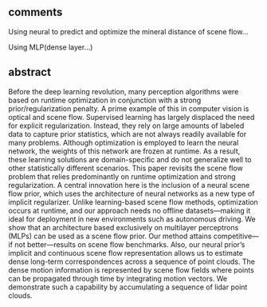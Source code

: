 ## comments
Using neural to predict and optimize the mineral distance of scene flow…

Using MLP(dense layer...)
## abstract 

Before the deep learning revolution, many perception algorithms were based on runtime optimization in conjunction with a strong prior/regularization penalty. A prime example of this in computer vision is optical and scene flow. Supervised learning has largely displaced the need for explicit regularization. Instead, they rely on large amounts of labeled data to capture prior statistics, which are not always readily available for many problems. Although optimization is employed to learn the neural network, the weights of this network are frozen at runtime. As a result, these learning solutions are domain-specific and do not generalize well to other statistically different scenarios. This paper revisits the scene flow problem that relies predominantly on runtime optimization and strong regularization. A central innovation here is the inclusion of a neural scene flow prior, which uses the architecture of neural networks as a new type of implicit regularizer. Unlike learning-based scene flow methods, optimization occurs at runtime, and our approach needs no offline datasets—making it ideal for deployment in new environments such as autonomous driving. We show that an architecture based exclusively on multilayer perceptrons (MLPs) can be used as a scene flow prior. Our method attains competitive—if not better—results on scene flow benchmarks. Also, our neural prior’s implicit and continuous scene flow representation allows us to estimate dense long-term correspondences across a sequence of point clouds. The dense motion information is represented by scene flow fields where points can be propagated through time by integrating motion vectors. We demonstrate such a capability by accumulating a sequence of lidar point clouds.